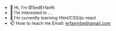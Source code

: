 - 👋 Hi, I’m @SedErfanN
- 👀 I’m interested in ...
- 🌱 I’m currently learning Html/CSS/js-react
- 📫 How to reach me Email: erfanmbe@gmail.com

<!---
SedErfanN/SedErfanN is a ✨ special ✨ repository because its `README.md` (this file) appears on your GitHub profile.
You can click the Preview link to take a look at your changes.
--->

